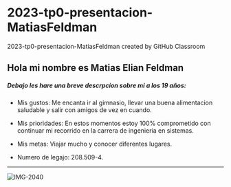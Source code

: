 # 2023-tp0-presentacion-MatiasFeldman
2023-tp0-presentacion-MatiasFeldman created by GitHub Classroom

## Hola mi nombre es Matias Elian Feldman

##### *Debajo les hare una breve descrpcion sobre mi a los 19 años:*

- Mis gustos: Me encanta ir al gimnasio, llevar una buena alimentacion saludable y salir con amigos de vez en cuando.

- Mis prioridades: En estos momentos estoy 100% comprometido con continuar mi recorrido en la carrera de ingenieria en sistemas. 

- Mis metas: Viajar mucho y conocer diferentes lugares.

- Numero de legajo: 208.509-4.

___

![IMG-2040](https://user-images.githubusercontent.com/129459131/229184179-a0a33eba-d54f-4b66-b26b-082df8b0a806.jpg)

